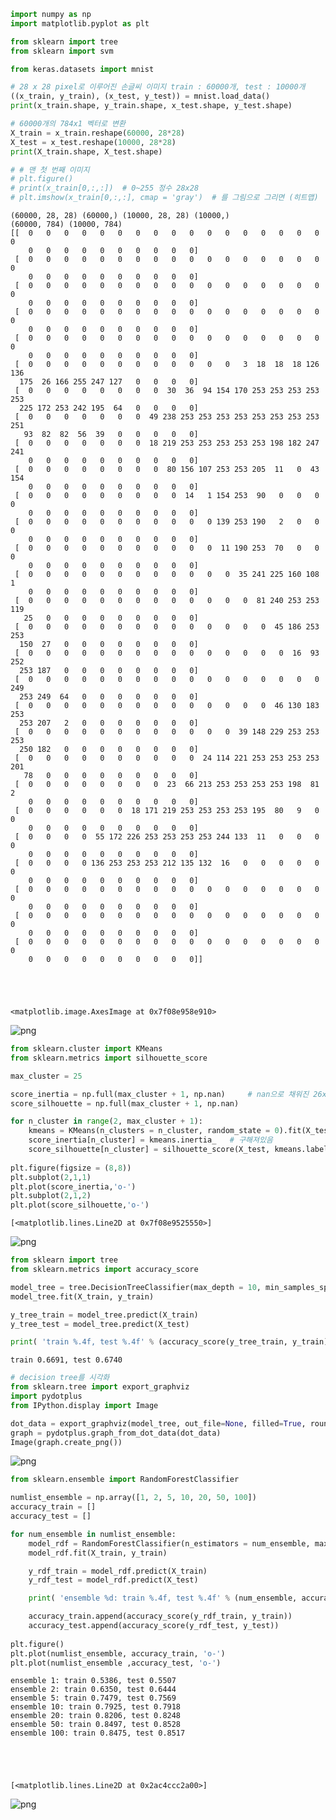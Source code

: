 ```python
import numpy as np
import matplotlib.pyplot as plt

from sklearn import tree
from sklearn import svm

from keras.datasets import mnist

# 28 x 28 pixel로 이루어진 손글씨 이미지 train : 60000개, test : 10000개
((x_train, y_train), (x_test, y_test)) = mnist.load_data()
print(x_train.shape, y_train.shape, x_test.shape, y_test.shape)

# 60000개의 784x1 벡터로 변환
X_train = x_train.reshape(60000, 28*28)  
X_test = x_test.reshape(10000, 28*28)
print(X_train.shape, X_test.shape)

# # 맨 첫 번째 이미지
# plt.figure()
# print(x_train[0,:,:])  # 0~255 정수 28x28
# plt.imshow(x_train[0,:,:], cmap = 'gray')  # 를 그림으로 그리면 (히트맵)
```

    (60000, 28, 28) (60000,) (10000, 28, 28) (10000,)
    (60000, 784) (10000, 784)
    [[  0   0   0   0   0   0   0   0   0   0   0   0   0   0   0   0   0   0
        0   0   0   0   0   0   0   0   0   0]
     [  0   0   0   0   0   0   0   0   0   0   0   0   0   0   0   0   0   0
        0   0   0   0   0   0   0   0   0   0]
     [  0   0   0   0   0   0   0   0   0   0   0   0   0   0   0   0   0   0
        0   0   0   0   0   0   0   0   0   0]
     [  0   0   0   0   0   0   0   0   0   0   0   0   0   0   0   0   0   0
        0   0   0   0   0   0   0   0   0   0]
     [  0   0   0   0   0   0   0   0   0   0   0   0   0   0   0   0   0   0
        0   0   0   0   0   0   0   0   0   0]
     [  0   0   0   0   0   0   0   0   0   0   0   0   3  18  18  18 126 136
      175  26 166 255 247 127   0   0   0   0]
     [  0   0   0   0   0   0   0   0  30  36  94 154 170 253 253 253 253 253
      225 172 253 242 195  64   0   0   0   0]
     [  0   0   0   0   0   0   0  49 238 253 253 253 253 253 253 253 253 251
       93  82  82  56  39   0   0   0   0   0]
     [  0   0   0   0   0   0   0  18 219 253 253 253 253 253 198 182 247 241
        0   0   0   0   0   0   0   0   0   0]
     [  0   0   0   0   0   0   0   0  80 156 107 253 253 205  11   0  43 154
        0   0   0   0   0   0   0   0   0   0]
     [  0   0   0   0   0   0   0   0   0  14   1 154 253  90   0   0   0   0
        0   0   0   0   0   0   0   0   0   0]
     [  0   0   0   0   0   0   0   0   0   0   0 139 253 190   2   0   0   0
        0   0   0   0   0   0   0   0   0   0]
     [  0   0   0   0   0   0   0   0   0   0   0  11 190 253  70   0   0   0
        0   0   0   0   0   0   0   0   0   0]
     [  0   0   0   0   0   0   0   0   0   0   0   0  35 241 225 160 108   1
        0   0   0   0   0   0   0   0   0   0]
     [  0   0   0   0   0   0   0   0   0   0   0   0   0  81 240 253 253 119
       25   0   0   0   0   0   0   0   0   0]
     [  0   0   0   0   0   0   0   0   0   0   0   0   0   0  45 186 253 253
      150  27   0   0   0   0   0   0   0   0]
     [  0   0   0   0   0   0   0   0   0   0   0   0   0   0   0  16  93 252
      253 187   0   0   0   0   0   0   0   0]
     [  0   0   0   0   0   0   0   0   0   0   0   0   0   0   0   0   0 249
      253 249  64   0   0   0   0   0   0   0]
     [  0   0   0   0   0   0   0   0   0   0   0   0   0   0  46 130 183 253
      253 207   2   0   0   0   0   0   0   0]
     [  0   0   0   0   0   0   0   0   0   0   0   0  39 148 229 253 253 253
      250 182   0   0   0   0   0   0   0   0]
     [  0   0   0   0   0   0   0   0   0   0  24 114 221 253 253 253 253 201
       78   0   0   0   0   0   0   0   0   0]
     [  0   0   0   0   0   0   0   0  23  66 213 253 253 253 253 198  81   2
        0   0   0   0   0   0   0   0   0   0]
     [  0   0   0   0   0   0  18 171 219 253 253 253 253 195  80   9   0   0
        0   0   0   0   0   0   0   0   0   0]
     [  0   0   0   0  55 172 226 253 253 253 253 244 133  11   0   0   0   0
        0   0   0   0   0   0   0   0   0   0]
     [  0   0   0   0 136 253 253 253 212 135 132  16   0   0   0   0   0   0
        0   0   0   0   0   0   0   0   0   0]
     [  0   0   0   0   0   0   0   0   0   0   0   0   0   0   0   0   0   0
        0   0   0   0   0   0   0   0   0   0]
     [  0   0   0   0   0   0   0   0   0   0   0   0   0   0   0   0   0   0
        0   0   0   0   0   0   0   0   0   0]
     [  0   0   0   0   0   0   0   0   0   0   0   0   0   0   0   0   0   0
        0   0   0   0   0   0   0   0   0   0]]
    




    <matplotlib.image.AxesImage at 0x7f08e958e910>




    
![png](07_Decision%20tree%20%26%20Random%20forest_files/07_Decision%20tree%20%26%20Random%20forest_0_2.png)
    



```python
from sklearn.cluster import KMeans
from sklearn.metrics import silhouette_score 

max_cluster = 25

score_inertia = np.full(max_cluster + 1, np.nan)     # nan으로 채워진 26x1 벡터 n
score_silhouette = np.full(max_cluster + 1, np.nan)

for n_cluster in range(2, max_cluster + 1):
    kmeans = KMeans(n_clusters = n_cluster, random_state = 0).fit(X_test)  # 너무 오래걸려서 test셋으로 돌림
    score_inertia[n_cluster] = kmeans.inertia_   # 구해져있음
    score_silhouette[n_cluster] = silhouette_score(X_test, kmeans.labels_)
    
plt.figure(figsize = (8,8))
plt.subplot(2,1,1)
plt.plot(score_inertia,'o-')
plt.subplot(2,1,2)
plt.plot(score_silhouette,'o-')
```




    [<matplotlib.lines.Line2D at 0x7f08e9525550>]




    
![png](07_Decision%20tree%20%26%20Random%20forest_files/07_Decision%20tree%20%26%20Random%20forest_1_1.png)
    



```python
from sklearn import tree
from sklearn.metrics import accuracy_score

model_tree = tree.DecisionTreeClassifier(max_depth = 10, min_samples_split = 1000, min_samples_leaf = 1000)
model_tree.fit(X_train, y_train)

y_tree_train = model_tree.predict(X_train)
y_tree_test = model_tree.predict(X_test)

print( 'train %.4f, test %.4f' % (accuracy_score(y_tree_train, y_train), accuracy_score(y_tree_test, y_test)) )
```

    train 0.6691, test 0.6740
    


```python
# decision tree를 시각화
from sklearn.tree import export_graphviz
import pydotplus
from IPython.display import Image

dot_data = export_graphviz(model_tree, out_file=None, filled=True, rounded=True, special_characters=True)
graph = pydotplus.graph_from_dot_data(dot_data)
Image(graph.create_png())
```




    
![png](07_Decision%20tree%20%26%20Random%20forest_files/07_Decision%20tree%20%26%20Random%20forest_3_0.png)
    




```python
from sklearn.ensemble import RandomForestClassifier

numlist_ensemble = np.array([1, 2, 5, 10, 20, 50, 100])
accuracy_train = []
accuracy_test = []

for num_ensemble in numlist_ensemble:
    model_rdf = RandomForestClassifier(n_estimators = num_ensemble, max_depth = 10, min_samples_split = 1000, min_samples_leaf = 1000)
    model_rdf.fit(X_train, y_train)

    y_rdf_train = model_rdf.predict(X_train)
    y_rdf_test = model_rdf.predict(X_test)

    print( 'ensemble %d: train %.4f, test %.4f' % (num_ensemble, accuracy_score(y_rdf_train, y_train), accuracy_score(y_rdf_test, y_test)) )

    accuracy_train.append(accuracy_score(y_rdf_train, y_train))
    accuracy_test.append(accuracy_score(y_rdf_test, y_test))
    
plt.figure()
plt.plot(numlist_ensemble, accuracy_train, 'o-')
plt.plot(numlist_ensemble ,accuracy_test, 'o-')
```

    ensemble 1: train 0.5386, test 0.5507
    ensemble 2: train 0.6350, test 0.6444
    ensemble 5: train 0.7479, test 0.7569
    ensemble 10: train 0.7925, test 0.7918
    ensemble 20: train 0.8206, test 0.8248
    ensemble 50: train 0.8497, test 0.8528
    ensemble 100: train 0.8475, test 0.8517
    




    [<matplotlib.lines.Line2D at 0x2ac4ccc2a00>]




    
![png](07_Decision%20tree%20%26%20Random%20forest_files/07_Decision%20tree%20%26%20Random%20forest_4_2.png)
    

